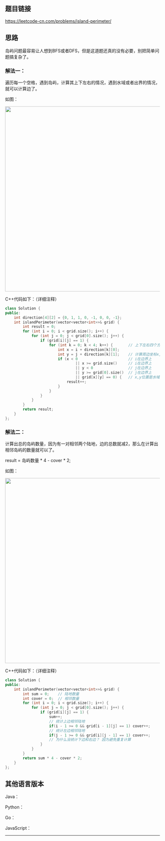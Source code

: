 
## 题目链接
https://leetcode-cn.com/problems/island-perimeter/

## 思路

岛屿问题最容易让人想到BFS或者DFS，但是这道题还真的没有必要，别把简单问题搞复杂了。

### 解法一：

遍历每一个空格，遇到岛屿，计算其上下左右的情况，遇到水域或者出界的情况，就可以计算边了。

如图：

<img src='https://code-thinking.cdn.bcebos.com/pics/463.岛屿的周长.png' width=600> </img></div>

C++代码如下：（详细注释）

```C++
class Solution {
public:
    int direction[4][2] = {0, 1, 1, 0, -1, 0, 0, -1};
    int islandPerimeter(vector<vector<int>>& grid) {
        int result = 0;
        for (int i = 0; i < grid.size(); i++) {
            for (int j = 0; j < grid[0].size(); j++) {
                if (grid[i][j] == 1) {
                    for (int k = 0; k < 4; k++) {       // 上下左右四个方向
                        int x = i + direction[k][0];
                        int y = j + direction[k][1];    // 计算周边坐标x,y
                        if (x < 0                       // i在边界上
                                || x >= grid.size()     // i在边界上
                                || y < 0                // j在边界上
                                || y >= grid[0].size()  // j在边界上
                                || grid[x][y] == 0) {   // x,y位置是水域
                            result++;
                        }
                    }
                }
            }
        }
        return result;
    }
};
```

### 解法二：

计算出总的岛屿数量，因为有一对相邻两个陆地，边的总数就减2，那么在计算出相邻岛屿的数量就可以了。

result = 岛屿数量 * 4 - cover * 2;

如图：

<img src='https://code-thinking.cdn.bcebos.com/pics/463.岛屿的周长1.png' width=600> </img></div>

C++代码如下：（详细注释）

```C++
class Solution {
public:
    int islandPerimeter(vector<vector<int>>& grid) {
        int sum = 0;    // 陆地数量
        int cover = 0;  // 相邻数量
        for (int i = 0; i < grid.size(); i++) {
            for (int j = 0; j < grid[0].size(); j++) {
                if (grid[i][j] == 1) {
                    sum++;
                    // 统计上边相邻陆地
                    if(i - 1 >= 0 && grid[i - 1][j] == 1) cover++;
                    // 统计左边相邻陆地
                    if(j - 1 >= 0 && grid[i][j - 1] == 1) cover++;
                    // 为什么没统计下边和右边？ 因为避免重复计算
                }
            }
        }
        return sum * 4 - cover * 2;
    }
};
```


## 其他语言版本

Java： 

Python：

Go：

JavaScript：


-----------------------

